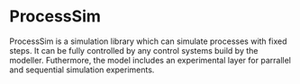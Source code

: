 # ProcessSim
ProcessSim is a simulation library which can simulate processes with fixed steps. It can be fully controlled by any control systems build by the modeller. Futhermore, the model includes an experimental layer for parrallel and sequential simulation experiments. 

